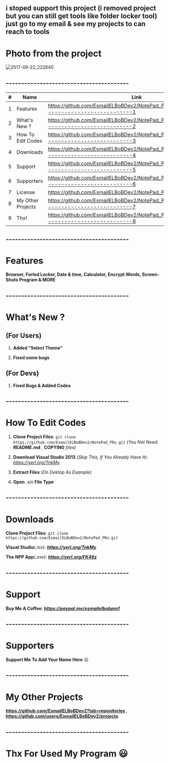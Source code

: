 ## i stoped support this project (i removed project but you can still get tools like folder locker tool) just go to my email & see my projects to can reach to tools
# Photo from the project
![2017-09-22_222640](https://user-images.githubusercontent.com/28893833/30763333-fe79c8f0-9fe5-11e7-8af4-a9e2c7bb8c5f.png)
## ----------------------------------------
| #  | Name | Link |
| ------------- | ------------- | ------------- |
| 1  | Features  | https://github.com/EsmailELBoBDev2/NotePad_PRo#-----------------------------------------1  |
| 2  | What's New ? | https://github.com/EsmailELBoBDev2/NotePad_PRo#-----------------------------------------2  |
| 3  | How To Edit Codes  | https://github.com/EsmailELBoBDev2/NotePad_PRo#-----------------------------------------3  |
| 4  | Downloads  | https://github.com/EsmailELBoBDev2/NotePad_PRo#-----------------------------------------4 |
| 5  | Support  | https://github.com/EsmailELBoBDev2/NotePad_PRo#-----------------------------------------5  |
| 6  | Supporters  | https://github.com/EsmailELBoBDev2/NotePad_PRo#-----------------------------------------6  |
| 7  | License  | https://github.com/EsmailELBoBDev2/NotePad_PRo/blob/master/COPYING |
| 8  | My Other Projects  | https://github.com/EsmailELBoBDev2/NotePad_PRo#-----------------------------------------7  |
| 9  | Thx!  | https://github.com/EsmailELBoBDev2/NotePad_PRo#-----------------------------------------8  |
## ----------------------------------------
# Features 
**Browser, Forled Locker, Date & time, Calculator, Encrypt Words, Screen-Shots Program & MORE**
## ----------------------------------------
# What's New ?
## (For Users)
1. **Added "Select Theme"** 

2. **Fixed some bugs**
## (For Devs)
1. **Fixed Bugs & Added Codes**
## ----------------------------------------
# How To Edit Codes
1. **Clone Project Files**: `git clone https://github.com/EsmailELBoBDev2/NotePad_PRo.git` (*You Not Need*: **README.md** *,* **COPYING** *files*)

2. **Download Visual Studio 2013** (*Skip This, If You Already Have It*): *https://yerl.org/TnkMy*

3. **Extract Files** (*On Dektop As Example*)

4. **Open** *.sin* **File Type**
## ----------------------------------------
# Downloads

**Clone Project Files**: `git clone https://github.com/EsmailELBoBDev2/NotePad_PRo.git`

**Visual Studio**(*.iso*): ***https://yerl.org/TnkMy***

**The NPP App**(*.exe*): ***https://yerl.org/FK46z***
## ----------------------------------------
# Support
**Buy Me A Coffee**: ***https://paypal.me/esmailelbobpro1***
## ----------------------------------------
# Supporters
**Support Me To Add Your Name Here** :stuck_out_tongue:
## ----------------------------------------
# My Other Projects
**https://github.com/EsmailELBoBDev2?tab=repositories** *,* **https://gitlab.com/users/EsmailELBoBDev2/projects**
## ----------------------------------------
# Thx For Used My Program :smiley:
